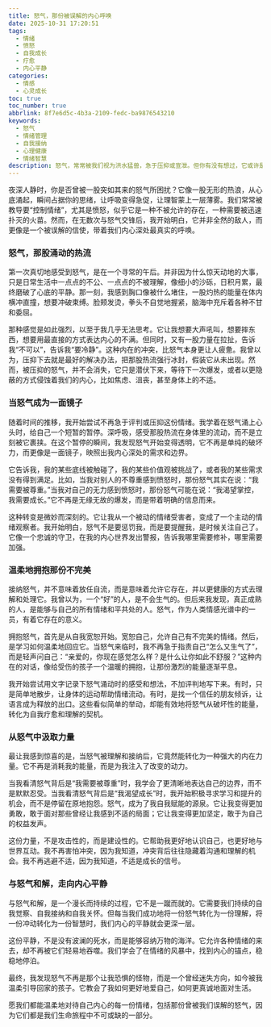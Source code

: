 ```yaml
---
title: 怒气，那份被误解的内心呼唤
date: 2025-10-31 17:20:51
tags:
  - 情绪
  - 愤怒
  - 自我成长
  - 疗愈
  - 内心平静
categories:
  - 情感
  - 心灵成长
toc: true
toc_number: true
abbrlink: 8f7e6d5c-4b3a-2109-fedc-ba9876543210
keywords:
  - 怒气
  - 情绪管理
  - 自我接纳
  - 心理健康
  - 情绪智慧
description: 怒气，常常被我们视为洪水猛兽，急于压抑或宣泄。但你有没有想过，它或许是内心深处最真诚的呼唤？这篇文章将带你温柔地走近这份被误解的情绪，理解它为何而来，如何与它共处，并最终从中汲取力量，走向更深层的自我接纳与内心平静。
---
```


夜深人静时，你是否曾被一股突如其来的怒气所困扰？它像一股无形的热浪，从心底涌起，瞬间占据你的思绪，让呼吸变得急促，让理智蒙上一层薄雾。我们常常被教导要“控制情绪”，尤其是愤怒，似乎它是一种不被允许的存在，一种需要被迅速扑灭的火苗。然而，在无数次与怒气交锋后，我开始明白，它并非全然的敌人，而更像是一个被误解的信使，带着我们内心深处最真实的呼唤。

### 怒气，那股涌动的热流

第一次真切地感受到怒气，是在一个寻常的午后。并非因为什么惊天动地的大事，只是日常生活中一点点的不公、一点点的不被理解，像细小的沙砾，日积月累，最终磨破了心底的平静。那一刻，我感到胸口像被什么堵住，一股灼热的能量在体内横冲直撞，想要冲破束缚。脸颊发烫，拳头不自觉地握紧，脑海中充斥着各种不甘和委屈。

那种感觉是如此强烈，以至于我几乎无法思考。它让我想要大声吼叫，想要摔东西，想要用最直接的方式表达内心的不满。但同时，又有一股力量在拉扯，告诉我“不可以”，告诉我“要冷静”。这种内在的冲突，比怒气本身更让人疲惫。我曾以为，压抑下去就是最好的解决办法，把那股热流强行冰封，假装它从未出现。然而，被压抑的怒气，并不会消失，它只是潜伏下来，等待下一次爆发，或者以更隐蔽的方式侵蚀着我们的内心，比如焦虑、沮丧，甚至身体上的不适。

### 当怒气成为一面镜子

随着时间的推移，我开始尝试不再急于评判或压抑这份情绪。我学着在怒气涌上心头时，给自己一个短暂的暂停。深呼吸，感受那股热流在身体里的流动，而不是立刻被它裹挟。在这个暂停的瞬间，我发现怒气开始变得透明，它不再是单纯的破坏力，而更像是一面镜子，映照出我内心深处的需求和边界。

它告诉我，我的某些底线被触碰了，我的某些价值观被挑战了，或者我的某些需求没有得到满足。比如，当我对别人的不尊重感到愤怒时，那份怒气其实在说：“我需要被尊重。”当我对自己的无力感到愤怒时，那份怒气可能在说：“我渴望掌控，我需要成长。”它不再是无缘无故的爆发，而是带着明确的信息而来。

这种转变是微妙而深刻的。它让我从一个被动的情绪受害者，变成了一个主动的情绪观察者。我开始明白，怒气不是要惩罚我，而是要提醒我，是时候关注自己了。它像一个忠诚的守卫，在我的内心世界发出警报，告诉我哪里需要修补，哪里需要加强。

### 温柔地拥抱那份不完美

接纳怒气，并不意味着放任自流，而是意味着允许它存在，并以更健康的方式去理解和处理它。我曾以为，一个“好”的人，是不会生气的。但后来我发现，真正成熟的人，是能够与自己的所有情绪和平共处的人。怒气，作为人类情感光谱中的一员，有着它存在的意义。

拥抱怒气，首先是从自我宽恕开始。宽恕自己，允许自己有不完美的情绪。然后，是学习如何温柔地回应它。当怒气来临时，我不再急于指责自己“怎么又生气了”，而是轻声问自己：“亲爱的，你现在感觉怎么样？是什么让你如此不舒服？”这种内在的对话，像给受伤的孩子一个温暖的拥抱，让那份激烈的能量逐渐平息。

我开始尝试用文字记录下怒气涌动时的感受和想法，不加评判地写下来。有时，只是简单地散步，让身体的运动帮助情绪流动。有时，是找一个信任的朋友倾诉，让语言成为释放的出口。这些看似简单的举动，却能有效地将怒气从破坏性的能量，转化为自我疗愈和理解的契机。

### 从怒气中汲取力量

最让我感到惊喜的是，当怒气被理解和接纳后，它竟然能转化为一种强大的内在力量。它不再是消耗我的能量，而是为我注入了改变的动力。

当我看清怒气背后是“我需要被尊重”时，我学会了更清晰地表达自己的边界，而不是默默忍受。当我看清怒气背后是“我渴望成长”时，我开始积极寻求学习和提升的机会，而不是停留在原地抱怨。怒气，成为了我自我赋能的源泉。它让我变得更加勇敢，敢于面对那些曾经让我感到不适的局面；它让我变得更加坚定，敢于为自己的权益发声。

这份力量，不是攻击性的，而是建设性的。它帮助我更好地认识自己，也更好地与世界互动。我不再害怕冲突，因为我知道，冲突背后往往隐藏着沟通和理解的机会。我不再逃避不适，因为我知道，不适是成长的信号。

### 与怒气和解，走向内心平静

与怒气和解，是一个漫长而持续的过程，它不是一蹴而就的。它需要我们持续的自我觉察、自我接纳和自我关怀。但每当我们成功地将一份怒气转化为一份理解，将一份冲动转化为一份智慧时，我们内心的平静就会更深一层。

这份平静，不是没有波澜的死水，而是能够容纳万物的海洋。它允许各种情绪的来去，却不再被它们轻易地吞噬。我们学会了在情绪的风暴中，找到内心的锚点，稳稳地停泊。

最终，我发现怒气不再是那个让我恐惧的怪物，而是一个曾经迷失方向，如今被我温柔引导回家的孩子。它教会了我如何更好地爱自己，如何更真诚地面对生活。

愿我们都能温柔地对待自己内心的每一份情绪，包括那份曾被我们误解的怒气，因为它们都是我们生命旅程中不可或缺的一部分。